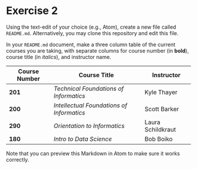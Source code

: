 # Exercise 2
Using the text-edit of your choice (e.g., Atom), create a new file called `README.md`. Alternatively, you may clone this repository and edit this file.

In your `README.md` document, make a three column table of the current courses you are taking, with separate columns for course number (in **bold**), course title (in _italics_), and instructor name.

| Course Number | Course Title                              | Instructor        |
|---------------|-------------------------------------------|-------------------|
| **201**       | _Technical Foundations of Informatics_    | Kyle Thayer       |
| **200**       | _Intellectual Foundations of Informatics_ | Scott Barker      |
| **290**       | _Orientation to Informatics_              | Laura Schildkraut |
| **180**       | _Intro to Data Science_                   | Bob Boiko         |

Note that you can preview this Markdown in Atom to make sure it works correctly.
